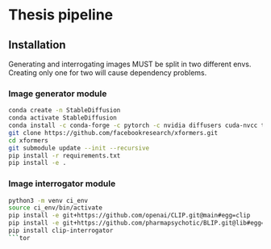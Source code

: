 # Thesis pipeline

## Installation

Generating and interrogating images MUST be split in two different envs.
Creating only one for two will cause dependency problems.

### Image generator module

```bash
conda create -n StableDiffusion
conda activate StableDiffusion
conda install -c conda-forge -c pytorch -c nvidia diffusers cuda-nvcc transformers gcc gxx_linux-64=9.5.0 accelerate ftfy tqdm
git clone https://github.com/facebookresearch/xformers.git
cd xformers
git submodule update --init --recursive
pip install -r requirements.txt
pip install -e .
```

### Image interrogator module

```bash
python3 -m venv ci_env
source ci_env/bin/activate
pip install -e git+https://github.com/openai/CLIP.git@main#egg=clip
pip install -e git+https://github.com/pharmapsychotic/BLIP.git@lib#egg=blip
pip install clip-interrogator
```tor
```